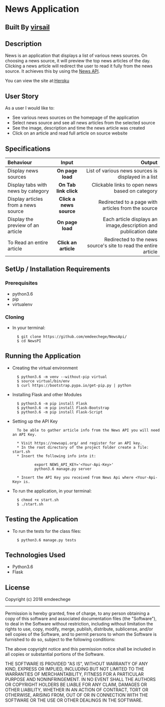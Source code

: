 # News Application 

## Built By [virsail](https://github.com/virsail/)

## Description
News is an application that displays a list of various news sources. On choosing a news source, it will preview the top news articles of the day. Clicking a news article will redirect the user to read it fully from the news source. It achieves this by using the [News API](https://newsapi.org/).

You can view the site at:[Heroku]()

## User Story


As a user I would like to:
* See various news sources on the homepage of the application
* Select news source and see all news articles from the selected source
* See the image, description and time the news article was created
* Click on an article and read full article on source website

## Specifications
| Behaviour | Input | Output |
| :---------------- | :---------------: | ------------------: |
| Display news sources | **On page load** | List of various news sources is displayed in a list |
| Display tabs with news by category | **On Tab link click** | Clickable links to open news based on category |
| Display articles from a news source | **Click a news source** | Redirected to a page with articles from the source |
| Display the preview of an article | **On page load** | Each article displays an image,description and publication date |
| To Read an entire article  | **Click an article** | Redirected to the news source's site to read the entire article |


## SetUp / Installation Requirements
### Prerequisites
* python3.6
* pip
* virtualenv

### Cloning
* In your terminal:

        $ git clone https://github.com/emdeechege/NewsApi/
        $ cd NewsPI

## Running the Application
* Creating the virtual environment

        $ python3.6 -m venv --without-pip virtual
        $ source virtual/bin/env
        $ curl https://bootstrap.pypa.io/get-pip.py | python

* Installing Flask and other Modules

        $ python3.6 -m pip install Flask
        $ python3.6 -m pip install Flask-Bootstrap
        $ python3.6 -m pip install Flask-Script

* Setting up the API Key

        To be able to gather article info from the News API you will need an API Key.

        * Visit https://newsapi.org/ and register for an API key.
        * In the root directory of the project folder create a file: start.sh
        * Insert the following info into it:

                export NEWS_API_KEY='<Your-Api-Key>'
                python3.6 manage.py server

        * Insert the API Key you received from News Api where <Your-Api-Key> is.

* To run the application, in your terminal:

        $ chmod +x start.sh
        $ ./start.sh

## Testing the Application
* To run the tests for the class files:

        $ python3.6 manage.py tests

## Technologies Used
* Python3.6
* Flask

## License

Copyright (c) 2018 emdeechege

------------

Permission is hereby granted, free of charge, to any person obtaining a copy of this software and associated documentation files (the "Software"), to deal in the Software without restriction, including without limitation the rights to use, copy, modify, merge, publish, distribute, sublicense, and/or sell copies of the Software, and to permit persons to whom the Software is furnished to do so, subject to the following conditions:

The above copyright notice and this permission notice shall be included in all copies or substantial portions of the Software.

THE SOFTWARE IS PROVIDED "AS IS", WITHOUT WARRANTY OF ANY KIND, EXPRESS OR IMPLIED, INCLUDING BUT NOT LIMITED TO THE WARRANTIES OF MERCHANTABILITY, FITNESS FOR A PARTICULAR PURPOSE AND NONINFRINGEMENT. IN NO EVENT SHALL THE AUTHORS OR COPYRIGHT HOLDERS BE LIABLE FOR ANY CLAIM, DAMAGES OR OTHER LIABILITY, WHETHER IN AN ACTION OF CONTRACT, TORT OR OTHERWISE, ARISING FROM, OUT OF OR IN CONNECTION WITH THE SOFTWARE OR THE USE OR OTHER DEALINGS IN THE SOFTWARE.
